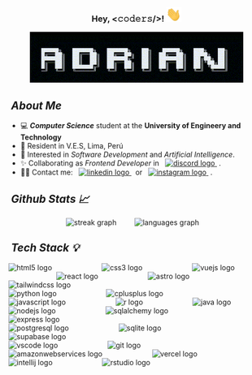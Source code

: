 <h3 align="center"> Hey, <𝚌𝚘𝚍𝚎𝚛𝚜/>! <img src="./public/Hi.gif" width="30px"></h3>

<div align="center">
  <img src="./public/name.gif" alt="name_gif" width="420" height="100"/>
</div>

## &nbsp;_About Me_
<ul>
  <li> 💻 <em><strong>Computer Science</strong></em> student at the <strong>University of Engineery and Technology</strong></li>
  <li> 🧱 Resident in V.E.S, Lima, Perú</li>
  <li> 👀 Interested in <em>Software Development</em> and <em>Artificial Intelligence</em>.</li>
  <li> ✨ Collaborating as <em>Frontend Developer</em> in &nbsp; <a href="https://discord.gg/SMX7vqcjZu" target="_blank">
    <img src="https://img.shields.io/static/v1?message=Cachimbo&logo=discord&label=&color=7289DA&logoColor=white&labelColor=&style=for-the-badge" height="20" alt="discord logo"  />
  </a> &nbsp;.</li>
  <li> 🫱🏻 Contact me: &nbsp; <a href="https://www.linkedin.com/in/adsandovalio" target="_blank">
    <img src="https://img.shields.io/static/v1?message=LinkedIn&logo=linkedin&label=&color=0077B5&logoColor=white&labelColor=&style=for-the-badge" height="20" alt="linkedin logo"  />
  </a> &nbsp; or &nbsp; <a href="https://www.instagram.com/sandoval__adrian/" target="_blank">
    <img src="https://img.shields.io/static/v1?message=Instagram&logo=instagram&label=&color=E4405F&logoColor=white&labelColor=&style=for-the-badge" height="20" alt="instagram logo"  />
  </a> &nbsp;.</li>
<!--   <li> 🌱 Currently working as ... </li> -->
</ul>

## &nbsp;_Github Stats 📈_

<p align="center">
  <img src="https://streak-stats.demolab.com?user=Sandovl0593&locale=en&mode=daily&theme=react&hide_border=false&border_radius=5" height="150" alt="streak graph" style="padding-right: 20px" alt="stats graph"/> &nbsp;&nbsp;
  <img src="https://github-readme-stats-eight-theta.vercel.app/api/top-langs/?username=Sandovl0593&theme=react&show_icons=true&hide_border=false&layout=compact" height="150" alt="languages graph"/>&nbsp;&nbsp;&nbsp;&nbsp;
<!--   <img src="https://github-profile-trophy.vercel.app?username=Sandovl0593&theme=dracula&column=-1&row=1&margin-w=8&margin-h=2&no-bg=false&no-frame=false&order=4" height="150" alt="trophy graph"  /> -->
<!--   <img src="https://github-readme-activity-graph.vercel.app/graph?username=Sandovl0593&radius=16&theme=react&area=true&border=2" height="130" alt="activity-graph graph"  /> -->
</p>

## &nbsp;_Tech Stack 💡_

<div align="left">
  <img src="https://cdn.simpleicons.org/html5/E34F26" height="30" alt="html5 logo"  />
  <img width="90" />
  <img src="https://cdn.simpleicons.org/css3/1572B6" height="30" alt="css3 logo"  />
  <img width="90" />
  <img src="https://cdn.simpleicons.org/vuedotjs/4FC08D" height="30" alt="vuejs logo"  />
  <img width="90" />
  <img src="https://cdn.jsdelivr.net/gh/devicons/devicon/icons/react/react-original.svg" height="30" alt="react logo"  />
  <img width="90" />
  <img src="https://cdn.simpleicons.org/astro/FF5D01" height="30" alt="astro logo"  />
  <img width="90" />
  <img src="https://cdn.simpleicons.org/tailwindcss/06B6D4" height="30" alt="tailwindcss logo"  />
<!--   <img width="90" />
  <img src="https://cdn.simpleicons.org/nuxtdotjs/00DC82" height="30" alt="nuxtjs logo"  /> -->
</div>

<div align="left">
  <img src="https://cdn.jsdelivr.net/gh/devicons/devicon/icons/python/python-original.svg" height="30" alt="python logo"  />
  <img width="90" />
  <img src="https://cdn.simpleicons.org/c++/00599C" height="30" alt="cplusplus logo"  />
  <img width="90" />
  <img src="https://cdn.jsdelivr.net/gh/devicons/devicon/icons/javascript/javascript-original.svg" height="30" alt="javascript logo"  />
<!--   <img width="90" />
  <img src="https://cdn.jsdelivr.net/gh/devicons/devicon/icons/typescript/typescript-original.svg" height="30" alt="typescript logo"  /> -->
  <img width="90" />
  <img src="https://cdn.jsdelivr.net/gh/devicons/devicon/icons/r/r-original.svg" height="30" alt="r logo"  />
<!--   <img width="90" />
  <img src="https://cdn.jsdelivr.net/gh/devicons/devicon/icons/matlab/matlab-original.svg" height="30" alt="matlab logo"  /> -->
<!--   <img width="90" />
  <img src="https://cdn.simpleicons.org/latex/008080" height="30" alt="latex logo"  /> -->
  <img width="90" />
  <img src="https://cdn.jsdelivr.net/gh/devicons/devicon/icons/java/java-original.svg" height="30" alt="java logo"  />
</div>

<div align="left">
  <img src="https://cdn.simpleicons.org/nodedotjs/339933" height="30" alt="nodejs logo"  />
  <img width="90" />
  <img src="https://cdn.jsdelivr.net/gh/devicons/devicon/icons/sqlalchemy/sqlalchemy-original.svg" height="30" alt="sqlalchemy logo"  />
  <img width="90" />
  <img src="https://skillicons.dev/icons?i=express" height="30" alt="express logo"  />
<!--   <img width="90" />
  <img src="https://cdn.simpleicons.org/spring/6DB33F" height="30" alt="spring logo"  /> -->
<!--   <img width="90" />
  <img src="https://skillicons.dev/icons?i=prisma" height="30" alt="prisma logo"  /> -->
</div>

<div align="left">
  <img src="https://cdn.simpleicons.org/postgresql/4169E1" height="30" alt="postgresql logo"  />
  <img width="90" />
  <img src="https://cdn.jsdelivr.net/gh/devicons/devicon/icons/sqlite/sqlite-original.svg" height="30" alt="sqlite logo"  />
<!--   <img width="90" />
  <img src="https://cdn.jsdelivr.net/gh/devicons/devicon/icons/mysql/mysql-original.svg" height="30" alt="mysql logo"  /> -->
<!--   <img width="90" />
  <img src="https://cdn.simpleicons.org/amazondynamodb/4053D6" height="30" alt="amazondynamodb logo"  /> -->
  <img width="90" />
  <img src="https://cdn.simpleicons.org/supabase/3ECF8E" height="30" alt="supabase logo"  />
</div>

<div align="left">
  <img src="https://cdn.jsdelivr.net/gh/devicons/devicon/icons/vscode/vscode-original.svg" height="30" alt="vscode logo"  />
  <img width="90" />
  <img src="https://cdn.jsdelivr.net/gh/devicons/devicon/icons/git/git-original.svg" height="30" alt="git logo"  />
<!--   <img width="90" />
  <img src="https://cdn.jsdelivr.net/gh/devicons/devicon/icons/npm/npm-original-wordmark.svg" height="30" alt="npm logo"  /> -->
  <img width="90" />
<!--   <img src="https://cdn.jsdelivr.net/gh/devicons/devicon/icons/jupyter/jupyter-original.svg" height="30" alt="jupyter logo"  />
  <img width="90" /> -->
  <img src="https://skillicons.dev/icons?i=aws" height="30" alt="amazonwebservices logo"  />
  <img width="90" />
  <img src="https://skillicons.dev/icons?i=vercel" height="30" alt="vercel logo"  />
  <img width="90" />
  <img src="https://cdn.jsdelivr.net/gh/devicons/devicon/icons/intellij/intellij-original.svg" height="30" alt="intellij logo"  />
  <img width="90" />
  <img src="https://cdn.jsdelivr.net/gh/devicons/devicon/icons/rstudio/rstudio-original.svg" height="30" alt="rstudio logo"  />
</div>

<!-- <br clear="both">

<div align="center">
  <img src="https://cdn.jsdelivr.net/gh/devicons/devicon/icons/numpy/numpy-original.svg" height="30" alt="numpy logo"  />
  <img width="90" />
  <img src="https://cdn.jsdelivr.net/gh/devicons/devicon/icons/pandas/pandas-original.svg" height="30" alt="pandas logo"  />
  <img width="90" />
  <img src="https://cdn.jsdelivr.net/gh/devicons/devicon/icons/tensorflow/tensorflow-original.svg" height="30" alt="tensorflow logo"  />
  <img width="90" />
  <img src="https://cdn.simpleicons.org/opencv/5C3EE8" height="30" alt="opencv logo"  />
  <img width="40" />
  <img src="https://cdn.jsdelivr.net/gh/devicons/devicon/icons/opencv/opencv-original.svg" height="30" alt="opencv logo"  />
</div> -->
